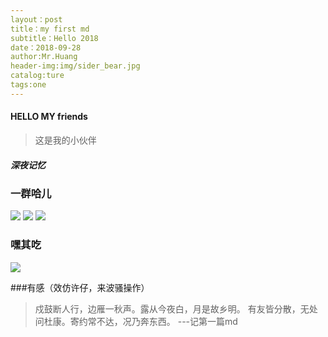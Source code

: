 ```yaml
---
layout：post
title：my first md
subtitle：Hello 2018
date：2018-09-28
author:Mr.Huang
header-img:img/sider_bear.jpg
catalog:ture
tags:one
---
```

#### HELLO MY friends
>这是我的小伙伴
##### 深夜记忆
### 一群哈儿
![](http://phtxiwt5g.bkt.clouddn.com/1.png)
![](http://phtxiwt5g.bkt.clouddn.com/5.png)
![](http://phtxiwt5g.bkt.clouddn.com/6.png)

### 嘿其吃
![](http://phtxiwt5g.bkt.clouddn.com/3.png)

###有感（效仿许仔，来波骚操作）
>戍鼓断人行，边雁一秋声。露从今夜白，月是故乡明。
有友皆分散，无处问杜康。寄约常不达，况乃奔东西。
                                ---记第一篇md
